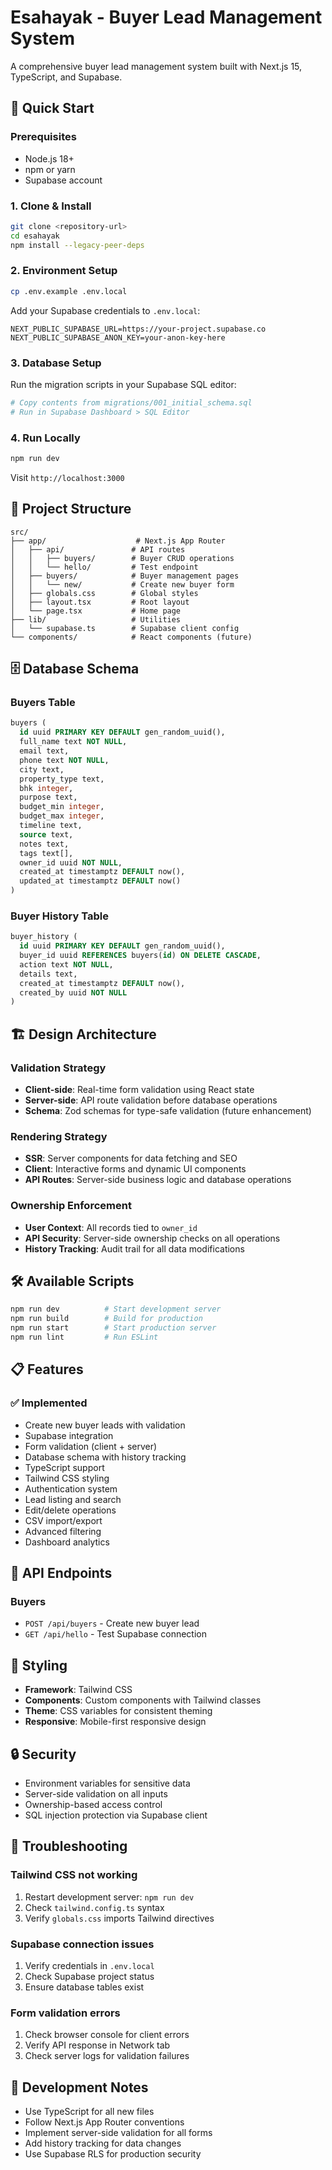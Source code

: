 # Esahayak - Buyer Lead Management System

A comprehensive buyer lead management system built with Next.js 15, TypeScript, and Supabase.

## 🚀 Quick Start

### Prerequisites
- Node.js 18+ 
- npm or yarn
- Supabase account

### 1. Clone & Install
```bash
git clone <repository-url>
cd esahayak
npm install --legacy-peer-deps
```

### 2. Environment Setup
```bash
cp .env.example .env.local
```

Add your Supabase credentials to `.env.local`:
```env
NEXT_PUBLIC_SUPABASE_URL=https://your-project.supabase.co
NEXT_PUBLIC_SUPABASE_ANON_KEY=your-anon-key-here
```

### 3. Database Setup
Run the migration scripts in your Supabase SQL editor:
```bash
# Copy contents from migrations/001_initial_schema.sql
# Run in Supabase Dashboard > SQL Editor
```

### 4. Run Locally
```bash
npm run dev
```

Visit `http://localhost:3000`

## 📁 Project Structure

```
src/
├── app/                    # Next.js App Router
│   ├── api/               # API routes
│   │   ├── buyers/        # Buyer CRUD operations
│   │   └── hello/         # Test endpoint
│   ├── buyers/            # Buyer management pages
│   │   └── new/           # Create new buyer form
│   ├── globals.css        # Global styles
│   ├── layout.tsx         # Root layout
│   └── page.tsx           # Home page
├── lib/                   # Utilities
│   └── supabase.ts        # Supabase client config
└── components/            # React components (future)
```

## 🗄️ Database Schema

### Buyers Table
```sql
buyers (
  id uuid PRIMARY KEY DEFAULT gen_random_uuid(),
  full_name text NOT NULL,
  email text,
  phone text NOT NULL,
  city text,
  property_type text,
  bhk integer,
  purpose text,
  budget_min integer,
  budget_max integer,
  timeline text,
  source text,
  notes text,
  tags text[],
  owner_id uuid NOT NULL,
  created_at timestamptz DEFAULT now(),
  updated_at timestamptz DEFAULT now()
)
```

### Buyer History Table
```sql
buyer_history (
  id uuid PRIMARY KEY DEFAULT gen_random_uuid(),
  buyer_id uuid REFERENCES buyers(id) ON DELETE CASCADE,
  action text NOT NULL,
  details text,
  created_at timestamptz DEFAULT now(),
  created_by uuid NOT NULL
)
```

## 🏗️ Design Architecture

### Validation Strategy
- **Client-side**: Real-time form validation using React state
- **Server-side**: API route validation before database operations
- **Schema**: Zod schemas for type-safe validation (future enhancement)

### Rendering Strategy
- **SSR**: Server components for data fetching and SEO
- **Client**: Interactive forms and dynamic UI components
- **API Routes**: Server-side business logic and database operations

### Ownership Enforcement
- **User Context**: All records tied to `owner_id`
- **API Security**: Server-side ownership checks on all operations
- **History Tracking**: Audit trail for all data modifications

## 🛠️ Available Scripts

```bash
npm run dev          # Start development server
npm run build        # Build for production
npm run start        # Start production server
npm run lint         # Run ESLint
```

## 📋 Features

### ✅ Implemented
- Create new buyer leads with validation
- Supabase integration
- Form validation (client + server)
- Database schema with history tracking
- TypeScript support
- Tailwind CSS styling
- Authentication system
- Lead listing and search
- Edit/delete operations
- CSV import/export
- Advanced filtering
- Dashboard analytics

## 🔧 API Endpoints

### Buyers
- `POST /api/buyers` - Create new buyer lead
- `GET /api/hello` - Test Supabase connection

## 🎨 Styling

- **Framework**: Tailwind CSS
- **Components**: Custom components with Tailwind classes
- **Theme**: CSS variables for consistent theming
- **Responsive**: Mobile-first responsive design

## 🔒 Security

- Environment variables for sensitive data
- Server-side validation on all inputs
- Ownership-based access control
- SQL injection protection via Supabase client

## 🐛 Troubleshooting

### Tailwind CSS not working
1. Restart development server: `npm run dev`
2. Check `tailwind.config.ts` syntax
3. Verify `globals.css` imports Tailwind directives

### Supabase connection issues
1. Verify credentials in `.env.local`
2. Check Supabase project status
3. Ensure database tables exist

### Form validation errors
1. Check browser console for client errors
2. Verify API response in Network tab
3. Check server logs for validation failures

## 📝 Development Notes

- Use TypeScript for all new files
- Follow Next.js App Router conventions
- Implement server-side validation for all forms
- Add history tracking for data changes
- Use Supabase RLS for production security